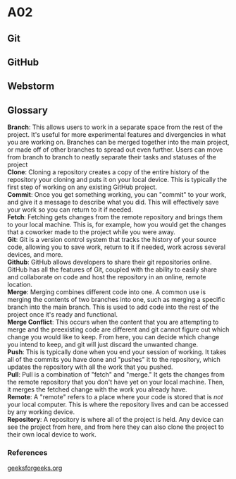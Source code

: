 # A02

## Git

## GitHub

## Webstorm

## Glossary
<strong>Branch</strong>: This allows users to work in a separate space from the rest of the project. It's useful for more experimental features and divergencies in what you are working on. Branches can be merged together into the main project, or made off of other branches to spread out even further. Users can move from branch to branch to neatly separate their tasks and statuses of the project
<br><strong>Clone</strong>: Cloning a repository creates a copy of the entire history of the repository your cloning and puts it on your local device. This is typically the first step of working on any existing GitHub project.
<br><strong>Commit</strong>: Once you get something working, you can "commit" to your work, and give it a message to describe what you did. This will effectively save your work so you can return to it if needed.
<br><strong>Fetch</strong>: Fetching gets changes from the remote repository and brings them to your local machine. This is, for example, how you would get the changes that a coworker made to the project while you were away.
<br><strong>Git</strong>: Git is a version control system that tracks the history of your source code, allowing you to save work, return to it if needed, work across several devices, and more.
<br><strong>Github</strong>: GitHub allows developers to share their git repositories online. GitHub has all the features of Git, coupled with the ability to easily share and collaborate on code and host the repository in an online, remote location.
<br><strong>Merge</strong>: Merging combines different code into one. A common use is merging the contents of two branches into one, such as merging a specific branch into the main branch. This is used to add code into the rest of the project once it's ready and functional.
<br><strong>Merge Conflict</strong>: This occurs when the content that you are attempting to merge and the preexisting code are different and git cannot figure out which change you would like to keep. From here, you can decide which change you intend to keep, and git will just discard the unwanted change.
<br><strong>Push</strong>: This is typically done when you end your session of working. It takes all of the commits you have done and "pushes" it to the repository, which updates the repository with all the work that you pushed.
<br><strong>Pull</strong>: Pull is a combination of "fetch" and "merge." It gets the changes from the remote repository that you don't have yet on your local machine. Then, it merges the fetched change with the work you already have.
<br><strong>Remote</strong>: A "remote" refers to a place where your code is stored that is <em>not</em> your local computer. This is where the repository lives and can be accessed by any working device.
<br><strong>Repository</strong>: A repository is where all of the project is held. Any device can see the project from here, and from here they can also clone the project to their own local device to work.

### References
<a href="https://www.geeksforgeeks.org/" target=_blank>geeksforgeeks.org</a>
